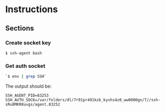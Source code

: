 # Instructions

## Sections

### Create socket key

`$ ssh-agent bash`

### Get auth socket

```bash
`$ env | grep SSH`
```

The output should be:

```
SSH_AGENT_PID=83253
SSH_AUTH_SOCK=/var/folders/dl/7r91pr491kzb_kyvhs4z0_ww0000gn/T//ssh-sRu8MKR8uvgs/agent.83252
```
